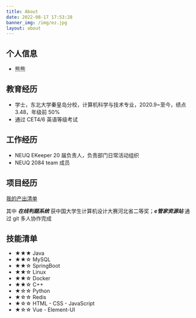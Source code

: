 ```yaml
---
title: About
date: 2022-08-17 17:53:28
banner_img: /img/ez.jpg
layout: about
---
```


## 个人信息

- 熊熊

## 教育经历

- 学士，东北大学秦皇岛分校，计算机科学与技术专业，2020.9~至今，绩点 3.48，年级前 50%
- 通过 CET4/6 英语等级考试

## 工作经历

- NEUQ EKeeper 20 届负责人，负责部门日常活动组织
- NEUQ 2084 team 成员

##  项目经历

[我的产出清单](https://northboat.github.io)

其中 ***在线判题系统*** 获中国大学生计算机设计大赛河北省二等奖；***e管家资源站*** 通过 git 多人协作完成

## 技能清单

- ★★★ Java
- ★★☆  MySQL
- ★★☆ SpringBoot
- ★★☆ Linux
- ★★☆ Docker
- ★★☆ C++
- ★☆☆ Python
- ★☆☆  Redis
- ★☆☆ HTML - CSS - JavaScript
- ★☆☆  Vue - Element-UI
